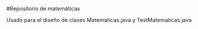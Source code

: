 #Repositorio de matemáticas

Usado para el diseño de clases Matematicas.java y TestMatematicas.java

